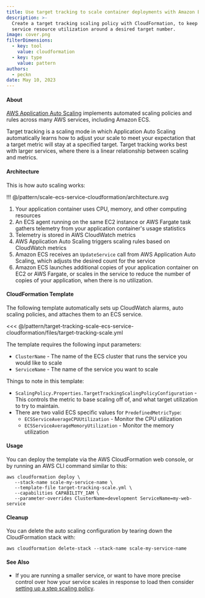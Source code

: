 ```yaml
---
title: Use target tracking to scale container deployments with Amazon ECS
description: >-
  Create a target tracking scaling policy with CloudFormation, to keep
  service resource utilization around a desired target number.
image: cover.png
filterDimensions:
  - key: tool
    value: cloudformation
  - key: type
    value: pattern
authors:
  - peckn
date: May 10, 2023
---
```


#### About

[AWS Application Auto Scaling](https://aws.amazon.com/autoscaling/) implements automated scaling policies and rules across many AWS services, including Amazon ECS.

Target tracking is a scaling mode in which Application Auto Scaling automatically learns how to adjust your scale to meet your expectation that a target metric will stay at a specified target. Target tracking works best with larger services, where there is a linear relationship between scaling and metrics.

#### Architecture

This is how auto scaling works:

!!! @/pattern/scale-ecs-service-cloudformation/architecture.svg

1. Your application container uses CPU, memory, and other computing resources
2. An ECS agent running on the same EC2 instance or AWS Fargate task gathers telemetry from your application container's usage statistics
3. Telemetry is stored in AWS CloudWatch metrics
4. AWS Application Auto Scaling triggers scaling rules based on CloudWatch metrics
4. Amazon ECS receives an `UpdateService` call from AWS Application Auto Scaling, which adjusts the desired count for the service
4. Amazon ECS launches additional copies of your application container on EC2 or AWS Fargate, or scales in the service to reduce the number of copies of your application, when there is no utilization.

#### CloudFormation Template

The following template automatically sets up CloudWatch alarms, auto scaling policies, and attaches them to an ECS service.

<<< @/pattern/target-tracking-scale-ecs-service-cloudformation/files/target-tracking-scale.yml

The template requires the following input parameters:

- `ClusterName` - The name of the ECS cluster that runs the service you would like to scale
- `ServiceName` - The name of the service you want to scale

Things to note in this template:

- `ScalingPolicy.Properties.TargetTrackingScalingPolicyConfiguration` - This controls the metric to base scaling off of, and what target utilization to try to maintain.
- There are two valid ECS specific values for `PredefinedMetricType`:
  * `ECSServiceAverageCPUUtilization` - Monitor the CPU utilization
  * `ECSServiceAverageMemoryUtilization` - Monitor the memory utilization

#### Usage

You can deploy the template via the AWS CloudFormation web console, or by running an AWS CLI command similar to this:

```shell
aws cloudformation deploy \
   --stack-name scale-my-service-name \
   --template-file target-tracking-scale.yml \
   --capabilities CAPABILITY_IAM \
   --parameter-overrides ClusterName=development ServiceName=my-web-service
```

#### Cleanup

You can delete the auto scaling configuration by tearing down the CloudFormation stack with:

```shell
aws cloudformation delete-stack --stack-name scale-my-service-name
```

#### See Also

- If you are running a smaller service, or want to have more precise control over how your service scales in response to load then consider [setting up a step scaling policy](/scale-ecs-service-cloudformation).